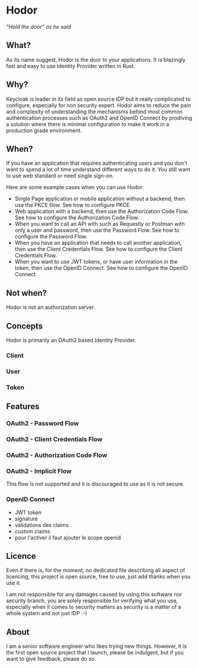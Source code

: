 # Hodor
<i>"Hold the door" as he said</i>

## What?
As its name suggest, Hodor is the door to your applications. It is blazingly fast and easy to use Identity Provider written in Rust.

## Why?
Keycloak is leader in its field as open source IDP but it really complicated to configure, especially for non security expert. Hodor aims to reduce the pain and complexity of understanding the mechanisms behind most common authentication processes such as OAuth2 and OpenID Connect by prodiving a solution where there is minimal configuration to make it work in a production grade environment.

## When?
If you have an application that requires authenticating users and you don't want to spend a lot of time understand different ways to do it. You still want to use web standard or need single sign-on.

Here are some example cases when you can use Hodor:
- Single Page application or mobile application without a backend, then use the PKCE flow. See how to configure PKCE.
- Web application with a backend, then use the Authorization Code Flow. See how to configure the Authorization Code Flow.
- When you want to call an API with such as Requestly or Postman with only a user and password, then use the Password Flow. See how to configure the Password Flow.
- When you have an application that needs to call another application, then use the Client Credentials Flow. See how to configure the Client Credentials Flow.
- When you want to use JWT tokens, or have user information in the token, then use the OpenID Connect. See how to configure the OpenID Connect.

## Not when?
Hodor is not an authorization server.

## Concepts
Hodor is primarily an OAuth2 based Identity Provider.

### Client

### User

### Token

## Features

### OAuth2 - Password Flow

### OAuth2 - Client Credentials Flow

### OAuth2 - Authorization Code Flow

### OAuth2 - Implicit Flow
This flow is not supported and it is discouraged to use as it is not secure.

### OpenID Connect
- JWT token
- signature
- validations des claims
- custom claims
- pour l'activer il faut ajouter le scope openid

## Licence
Even if there is, for the moment, no dedicated file describing all aspect of licencing, this project is open source, free to use, just add thanks when you use it.

I am not responsible for any damages caused by using this software nor security branch, you are solely responsible for verifying what you use, especially when it comes to security matters as security is a matter of a whole system and not just IDP :-)

## About
I am a senior software engineer who likes trying new things. However, it is the first open source project that I launch, please be indulgent, but if you want to give feedback, please do so. 